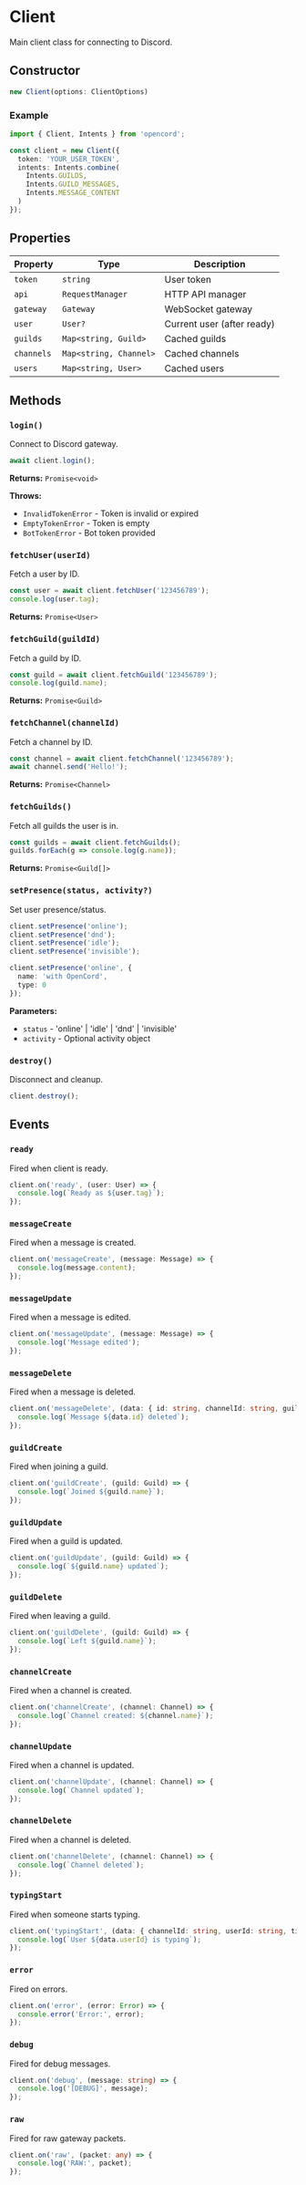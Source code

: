# Client

Main client class for connecting to Discord.

## Constructor

```typescript
new Client(options: ClientOptions)
```

### Example

```typescript
import { Client, Intents } from 'opencord';

const client = new Client({
  token: 'YOUR_USER_TOKEN',
  intents: Intents.combine(
    Intents.GUILDS,
    Intents.GUILD_MESSAGES,
    Intents.MESSAGE_CONTENT
  )
});
```

## Properties

| Property | Type | Description |
|----------|------|-------------|
| `token` | `string` | User token |
| `api` | `RequestManager` | HTTP API manager |
| `gateway` | `Gateway` | WebSocket gateway |
| `user` | `User?` | Current user (after ready) |
| `guilds` | `Map<string, Guild>` | Cached guilds |
| `channels` | `Map<string, Channel>` | Cached channels |
| `users` | `Map<string, User>` | Cached users |

## Methods

### `login()`

Connect to Discord gateway.

```typescript
await client.login();
```

**Returns:** `Promise<void>`

**Throws:**
- `InvalidTokenError` - Token is invalid or expired
- `EmptyTokenError` - Token is empty
- `BotTokenError` - Bot token provided

### `fetchUser(userId)`

Fetch a user by ID.

```typescript
const user = await client.fetchUser('123456789');
console.log(user.tag);
```

**Returns:** `Promise<User>`

### `fetchGuild(guildId)`

Fetch a guild by ID.

```typescript
const guild = await client.fetchGuild('123456789');
console.log(guild.name);
```

**Returns:** `Promise<Guild>`

### `fetchChannel(channelId)`

Fetch a channel by ID.

```typescript
const channel = await client.fetchChannel('123456789');
await channel.send('Hello!');
```

**Returns:** `Promise<Channel>`

### `fetchGuilds()`

Fetch all guilds the user is in.

```typescript
const guilds = await client.fetchGuilds();
guilds.forEach(g => console.log(g.name));
```

**Returns:** `Promise<Guild[]>`

### `setPresence(status, activity?)`

Set user presence/status.

```typescript
client.setPresence('online');
client.setPresence('dnd');
client.setPresence('idle');
client.setPresence('invisible');

client.setPresence('online', {
  name: 'with OpenCord',
  type: 0
});
```

**Parameters:**
- `status` - 'online' | 'idle' | 'dnd' | 'invisible'
- `activity` - Optional activity object

### `destroy()`

Disconnect and cleanup.

```typescript
client.destroy();
```

## Events

### `ready`

Fired when client is ready.

```typescript
client.on('ready', (user: User) => {
  console.log(`Ready as ${user.tag}`);
});
```

### `messageCreate`

Fired when a message is created.

```typescript
client.on('messageCreate', (message: Message) => {
  console.log(message.content);
});
```

### `messageUpdate`

Fired when a message is edited.

```typescript
client.on('messageUpdate', (message: Message) => {
  console.log('Message edited');
});
```

### `messageDelete`

Fired when a message is deleted.

```typescript
client.on('messageDelete', (data: { id: string, channelId: string, guildId?: string }) => {
  console.log(`Message ${data.id} deleted`);
});
```

### `guildCreate`

Fired when joining a guild.

```typescript
client.on('guildCreate', (guild: Guild) => {
  console.log(`Joined ${guild.name}`);
});
```

### `guildUpdate`

Fired when a guild is updated.

```typescript
client.on('guildUpdate', (guild: Guild) => {
  console.log(`${guild.name} updated`);
});
```

### `guildDelete`

Fired when leaving a guild.

```typescript
client.on('guildDelete', (guild: Guild) => {
  console.log(`Left ${guild.name}`);
});
```

### `channelCreate`

Fired when a channel is created.

```typescript
client.on('channelCreate', (channel: Channel) => {
  console.log(`Channel created: ${channel.name}`);
});
```

### `channelUpdate`

Fired when a channel is updated.

```typescript
client.on('channelUpdate', (channel: Channel) => {
  console.log(`Channel updated`);
});
```

### `channelDelete`

Fired when a channel is deleted.

```typescript
client.on('channelDelete', (channel: Channel) => {
  console.log(`Channel deleted`);
});
```

### `typingStart`

Fired when someone starts typing.

```typescript
client.on('typingStart', (data: { channelId: string, userId: string, timestamp: Date }) => {
  console.log(`User ${data.userId} is typing`);
});
```

### `error`

Fired on errors.

```typescript
client.on('error', (error: Error) => {
  console.error('Error:', error);
});
```

### `debug`

Fired for debug messages.

```typescript
client.on('debug', (message: string) => {
  console.log('[DEBUG]', message);
});
```

### `raw`

Fired for raw gateway packets.

```typescript
client.on('raw', (packet: any) => {
  console.log('RAW:', packet);
});
```